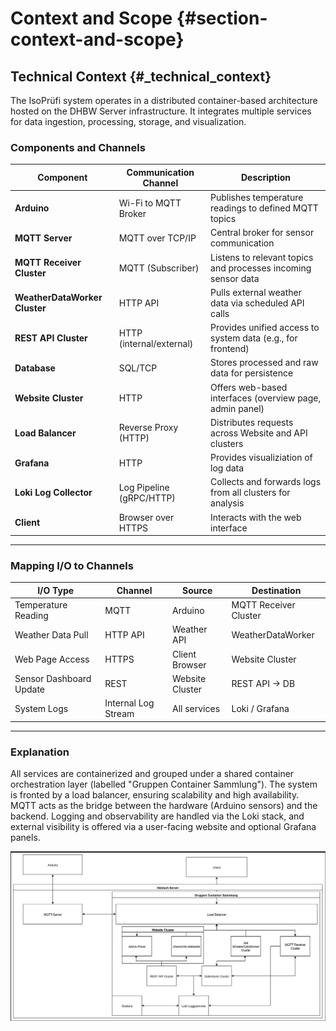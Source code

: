 # Context and Scope {#section-context-and-scope}

## Technical Context {#_technical_context}

The IsoPrüfi system operates in a distributed container-based architecture hosted on the DHBW Server infrastructure. It integrates multiple services for data ingestion, processing, storage, and visualization.

### Components and Channels

| Component                       | Communication Channel       | Description                                                                 |
|----------------------------------|------------------------------|-----------------------------------------------------------------------------|
| **Arduino**                     | Wi-Fi to MQTT Broker | Publishes temperature readings to defined MQTT topics                      |
| **MQTT Server**                 | MQTT over TCP/IP            | Central broker for sensor communication                                    |
| **MQTT Receiver Cluster**       | MQTT (Subscriber)           | Listens to relevant topics and processes incoming sensor data              |
| **WeatherDataWorker Cluster**   | HTTP API                    | Pulls external weather data via scheduled API calls                        |
| **REST API Cluster**            | HTTP (internal/external)    | Provides unified access to system data (e.g., for frontend)                |
| **Database**            | SQL/TCP                     | Stores processed and raw data for persistence                              |
| **Website Cluster**             | HTTP                        | Offers web-based interfaces (overview page, admin panel)                   |
| **Load Balancer**               | Reverse Proxy (HTTP)        | Distributes requests across Website and API clusters                       |
| **Grafana**                     | HTTP                        | Provides visualiziation of log data                  |
| **Loki Log Collector**          | Log Pipeline (gRPC/HTTP)    | Collects and forwards logs from all clusters for analysis                  |
| **Client**                      | Browser over HTTPS          | Interacts with the web interface                                           |

---

### Mapping I/O to Channels

| I/O Type                 | Channel                 | Source              | Destination          |
|--------------------------|--------------------------|----------------------|-----------------------|
| Temperature Reading      | MQTT                    | Arduino              | MQTT Receiver Cluster |
| Weather Data Pull        | HTTP API                | Weather API          | WeatherDataWorker     |
| Web Page Access          | HTTPS                   | Client Browser       | Website Cluster       |
| Sensor Dashboard Update  | REST                    | Website Cluster      | REST API → DB         |
| System Logs              | Internal Log Stream     | All services         | Loki / Grafana        |

---

### Explanation

All services are containerized and grouped under a shared container orchestration layer (labelled "Gruppen Container Sammlung"). The system is fronted by a load balancer, ensuring scalability and high availability. MQTT acts as the bridge between the hardware (Arduino sensors) and the backend. Logging and observability are handled via the Loki stack, and external visibility is offered via a user-facing website and optional Grafana panels.
  
![IsoPrüfi System Architecture](images/docker_architecture.jpg)
